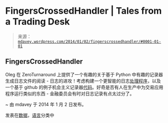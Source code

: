<!--yml

category: 未分类

date: 2024-05-18 05:55:57

-->

# FingersCrossedHandler | Tales from a Trading Desk

> 来源：[`mdavey.wordpress.com/2014/01/02/fingerscrossedhandler/#0001-01-01`](https://mdavey.wordpress.com/2014/01/02/fingerscrossedhandler/#0001-01-01)

## FingersCrossedHandler

Oleg 在 ZeroTurnaround 上提供了一个有趣的关于基于 Python 中有趣的记录器生成日志文件的阅读 - 日志的进攻！考虑构建一个更智能的日志[处理程序](http://zeroturnaround.com/rebellabs/attack-of-the-logs-consider-building-a-smarter-log-handler/)，以及一个基于 github 的例子机会主义记录器[代码](https://github.com/shelajev/opportunistic-logger)。好奇是否有人在生产中为交易应用程序运行类似的东西 - 金融委员会有时对日志记录有点太过分了。

~ 由 mdavey 于 2014 年 1 月 2 日发布。

发表在[数据](https://mdavey.wordpress.com/category/data/)，[语言](https://mdavey.wordpress.com/category/languages/)分类中
